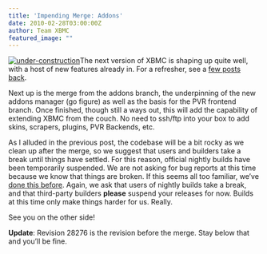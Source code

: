 ```yaml
---
title: 'Impending Merge: Addons'
date: 2010-02-28T03:00:00Z
author: Team XBMC
featured_image: ""
---
```

[![](https://kodi.tv/wp-content/uploads/2010/03/under-construction-111x101.gif "under-construction")](/theuni/2010/03/01/impending-merge-addons/under-construction)The next version of XBMC is shaping up quite well, with a host of new features already in. For a refresher, see a [few posts back](/article/coming-soon).

 Next up is the merge from the addons branch, the underpinning of the new addons manager (go figure) as well as the basis for the PVR frontend branch. Once finished, though still a ways out, this will add the capability of extending XBMC from the couch. No need to ssh/ftp into your box to add skins, scrapers, plugins, PVR Backends, etc.

 As I alluded in the previous post, the codebase will be a bit rocky as we clean up after the merge, so we suggest that users and builders take a break until things have settled. For this reason, official nightly builds have been temporarily suspended. We are not asking for bug reports at this time because we know that things are broken. If this seems all too familiar, we’ve [done this before](/team-xbmc/2009/08/27/impending-merge-likely-temporary-breakage). Again, we ask that users of nightly builds take a break, and that third-party builders **please** suspend your releases for now. Builds at this time only make things harder for us. Really.

 See you on the other side!

 **Update**: Revision 28276 is the revision before the merge. Stay below that and you’ll be fine.

 